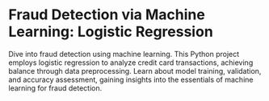 # Fraud Detection via Machine Learning: Logistic Regression
 Dive into fraud detection using machine learning. This Python project employs logistic regression to analyze credit card transactions, achieving balance through data preprocessing. Learn about model training, validation, and accuracy assessment, gaining insights into the essentials of machine learning for fraud detection.
